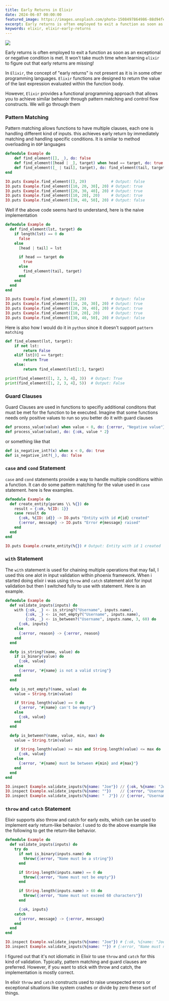 ```yaml
---
title: Early Returns in Elixir
date: 2024-06-07 00:00:00
featured_image: https://images.unsplash.com/photo-1508497864986-88d94fe6c5fe
excerpt: Early returns is often employed to exit a function as soon as an exceptional or negative condition is met. It won't take much time when learning elixir to figure out that early returns are missing!
keywords: elixir, elixir-early-returns
---
```


![](https://images.unsplash.com/photo-1508497864986-88d94fe6c5fe)

Early returns is often employed to exit a function as soon as an exceptional or negative condition is met. It won't take much time when learning `elixir` to figure out that early returns are missing!

In `Elixir`, the concept of "early returns" is not present as it is in some other programming languages. `Elixir` functions are designed to return the value of the last expression evaluated within the function body.

However, `Elixir` provides a functional programming approach that allows you to achieve similar behavior through pattern matching and control flow constructs. We will go through them


### Pattern Matching

Pattern matching allows functions to have multiple clauses, each one is handling different kind of inputs. this achieves early return by immediately matching and handling specific conditions. It is similar to method overloading in `OOP` languages

```elixir
defmodule Example do
    def find_element([], _), do: false
    def find_element([head | _], target) when head == target, do: true
    def find_element([_ | tail], target), do: find_element(tail, target)
end

IO.puts Example.find_element([], 20)           # Output: false
IO.puts Example.find_element([10, 20, 30], 20) # Output: true
IO.puts Example.find_element([20, 30, 40], 20) # Output: true
IO.puts Example.find_element([10, 20], 20)     # Output: true
IO.puts Example.find_element([30, 40, 50], 20) # Output: false
```

Well if the above code seems hard to understand, here is the naive implementation

```elixir
defmodule Example do
  def find_element(lst, target) do
    if length(lst) == 0 do
      false
    else
      [head | tail] = lst

      if head == target do
        true
      else
        find_element(tail, target)
      end
    end
  end
end

IO.puts Example.find_element([], 20)           # Output: false
IO.puts Example.find_element([10, 20, 30], 20) # Output: true
IO.puts Example.find_element([20, 30, 40], 20) # Output: true
IO.puts Example.find_element([10, 20], 20)     # Output: true
IO.puts Example.find_element([30, 40, 50], 20) # Output: false
```

Here is also how I would do it in `python` since it doesn't support `pattern matching`

```python
def find_element(lst, target):
    if not lst:
        return False
    elif lst[0] == target:
        return True
    else:
        return find_element(lst[1:], target)

print(find_element([1, 2, 3, 4], 3))  # Output: True
print(find_element([1, 2, 3, 4], 5))  # Output: False
```


### Guard Clauses

Guard Clauses are used in functions to specifiy additional conditons that must be met for the function to be executed. Imagine that some functions needs only positive values to run so you better do it with guard clauses

```elixir
def process_value(value) when value < 0, do: {:error, "Negative value"}
def process_value(value), do: {:ok, value * 2}
```

or something like that

```elixir
def is_negative_int?(x) when x < 0, do: true
def is_negative_int?(_), do: false
```


### `case` and `cond` Statement

`case` and `cond` statements provide a way to handle multiple conditions within a function. It can do some pattern matching for the value used in `case` statement. here is few examples.

```elixir
defmodule Example do
  def create_entity(params \\ %{}) do
    result = {:ok, %{ID: 1}}
    case result do
      {:ok, %{ID: id}} -> IO.puts "Entity with id #{id} created"
      {:error, message} -> IO.puts "Error #{message} raised"
    end
  end
end

IO.puts Example.create_entity(%{}) # Output: Entity with id 1 created
```


### `with` Statement

The `with` statement is used for chaining multiple operations that may fail, I used this one alot in input validation within phoenix framework. When i started doing elixir i was using `throw` and `catch` statement alot for input validation but then I switched fully to use with statement. Here is an example.

```elixir
defmodule Example do
  def validate_inputs(inputs) do
    with {:ok, _} <- is_string?("Username", inputs.name),
         {:ok, _} <- is_not_empty?("Username", inputs.name),
         {:ok, _} <- is_between?("Username", inputs.name, 3, 60) do
      {:ok, inputs}
    else
      {:error, reason} -> {:error, reason}
    end
  end

  defp is_string?(name, value) do
    if is_binary(value) do
      {:ok, value}
    else
      {:error, "#{name} is not a valid string"}
    end
  end

  defp is_not_empty?(name, value) do
    value = String.trim(value)

    if String.length(value) == 0 do
      {:error, "#{name} can't be empty"}
    else
      {:ok, value}
    end
  end

  defp is_between?(name, value, min, max) do
    value = String.trim(value)

    if String.length(value) >= min and String.length(value) <= max do
      {:ok, value}
    else
      {:error, "#{name} must be between #{min} and #{max}"}
    end
  end
end

IO.inspect Example.validate_inputs(%{name: "Joe"}) // {:ok, %{name: "Joe"}}
IO.inspect Example.validate_inputs(%{name: ""})    // {:error, "Username can't be empty"}
IO.inspect Example.validate_inputs(%{name: "  J"}) // {:error, "Username must be between 3 and 60"}

```


### `throw` and `catch` Statement

Elixir supports also throw and catch for early exits, which can be used to implement early return-like behavior. I used to do the above example like the following to get the return-like behavior.

```elixir
defmodule Example do
  def validate_inputs(inputs) do
    try do
      if not is_binary(inputs.name) do
        throw({:error, "Name must be a string"})
      end

      if String.length(inputs.name) == 0 do
        throw({:error, "Name must not be empty"})
      end

      if String.length(inputs.name) > 60 do
        throw({:error, "Name must not exceed 60 characters"})
      end

      {:ok, inputs}
    catch
      {:error, message} -> {:error, message}
    end
  end
end

IO.inspect Example.validate_inputs(%{name: "Joe"}) # {:ok, %{name: "Joe"}}
IO.inspect Example.validate_inputs(%{name: ""}) # {:error, "Name must not be empty"}
```

I figured out that it's not idiomatic in Elixir to use `throw` and `catch` for this kind of validation. Typically, pattern matching and guard clauses are preferred. However, if you want to stick with throw and catch, the implementation is mostly correct.

In elixir `throw` and `catch` constructs used to raise unexpected errors or exceptional situations like system crashes or divide by zero these sort of things.
